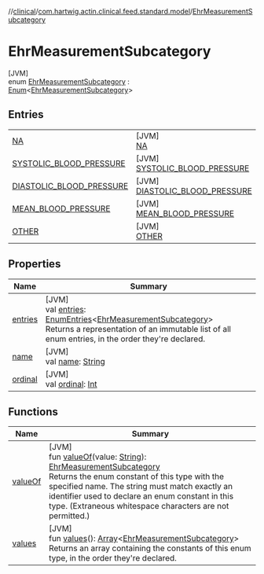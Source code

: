 //[clinical](../../../index.md)/[com.hartwig.actin.clinical.feed.standard.model](../index.md)/[EhrMeasurementSubcategory](index.md)

# EhrMeasurementSubcategory

[JVM]\
enum [EhrMeasurementSubcategory](index.md) : [Enum](https://kotlinlang.org/api/latest/jvm/stdlib/kotlin/-enum/index.html)&lt;[EhrMeasurementSubcategory](index.md)&gt;

## Entries

| | |
|---|---|
| [NA](-n-a/index.md) | [JVM]<br>[NA](-n-a/index.md) |
| [SYSTOLIC_BLOOD_PRESSURE](-s-y-s-t-o-l-i-c_-b-l-o-o-d_-p-r-e-s-s-u-r-e/index.md) | [JVM]<br>[SYSTOLIC_BLOOD_PRESSURE](-s-y-s-t-o-l-i-c_-b-l-o-o-d_-p-r-e-s-s-u-r-e/index.md) |
| [DIASTOLIC_BLOOD_PRESSURE](-d-i-a-s-t-o-l-i-c_-b-l-o-o-d_-p-r-e-s-s-u-r-e/index.md) | [JVM]<br>[DIASTOLIC_BLOOD_PRESSURE](-d-i-a-s-t-o-l-i-c_-b-l-o-o-d_-p-r-e-s-s-u-r-e/index.md) |
| [MEAN_BLOOD_PRESSURE](-m-e-a-n_-b-l-o-o-d_-p-r-e-s-s-u-r-e/index.md) | [JVM]<br>[MEAN_BLOOD_PRESSURE](-m-e-a-n_-b-l-o-o-d_-p-r-e-s-s-u-r-e/index.md) |
| [OTHER](-o-t-h-e-r/index.md) | [JVM]<br>[OTHER](-o-t-h-e-r/index.md) |

## Properties

| Name | Summary |
|---|---|
| [entries](entries.md) | [JVM]<br>val [entries](entries.md): [EnumEntries](https://kotlinlang.org/api/latest/jvm/stdlib/kotlin.enums/-enum-entries/index.html)&lt;[EhrMeasurementSubcategory](index.md)&gt;<br>Returns a representation of an immutable list of all enum entries, in the order they're declared. |
| [name](../-ehr-lab-unit/-n-o-n-e/index.md#-372974862%2FProperties%2F1757943785) | [JVM]<br>val [name](../-ehr-lab-unit/-n-o-n-e/index.md#-372974862%2FProperties%2F1757943785): [String](https://kotlinlang.org/api/latest/jvm/stdlib/kotlin/-string/index.html) |
| [ordinal](../-ehr-lab-unit/-n-o-n-e/index.md#-739389684%2FProperties%2F1757943785) | [JVM]<br>val [ordinal](../-ehr-lab-unit/-n-o-n-e/index.md#-739389684%2FProperties%2F1757943785): [Int](https://kotlinlang.org/api/latest/jvm/stdlib/kotlin/-int/index.html) |

## Functions

| Name | Summary |
|---|---|
| [valueOf](value-of.md) | [JVM]<br>fun [valueOf](value-of.md)(value: [String](https://kotlinlang.org/api/latest/jvm/stdlib/kotlin/-string/index.html)): [EhrMeasurementSubcategory](index.md)<br>Returns the enum constant of this type with the specified name. The string must match exactly an identifier used to declare an enum constant in this type. (Extraneous whitespace characters are not permitted.) |
| [values](values.md) | [JVM]<br>fun [values](values.md)(): [Array](https://kotlinlang.org/api/latest/jvm/stdlib/kotlin/-array/index.html)&lt;[EhrMeasurementSubcategory](index.md)&gt;<br>Returns an array containing the constants of this enum type, in the order they're declared. |
